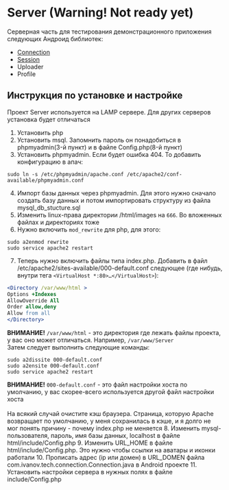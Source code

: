 Server (Warning! Not ready yet)
===============================

Серверная часть для тестирования демонстрационного приложения следующих Андроид библиотек:
* [Connection][1]
* [Session][2]
* Uploader
* Profile

Инструкция по установке и настройке
----------------------------------------
Проект Server используется на LAMP сервере. Для других серверов установка будет отличаться

1.	Установить php
2.	Установить msql. Запомнить пароль он понадобиться в phpmyadmin(3-й пункт) и в файле Config.php(8-й пункт)
3.	Установить phpmyadmin. Если будет ошибка 404. То добавить конфигурацию в апач:

  ```
sudo ln -s /etc/phpmyadmin/apache.conf /etc/apache2/conf-available/phpmyadmin.conf
```

4.	Импорт базы данных через phpmyadmin. Для этого нужно сначало создать базу данных  и потом импортировать структуру из файла mysql_db_stucture.sql
5.	Изменить linux-права директории /html/images на `666`. Во вложенных файлах  и директориях тоже
6.	Нужно включить `mod_rewrite` для php, для этого: 

  ```
sudo a2enmod rewrite
sudo service apache2 restart
```
7.	Теперь нужно включить файлы типа index.php. Добавить в файл /etc/apache2/sites-available/000-default.conf следующее (где нибудь, внутри тега `<VirtualHost *:80>…</VirtualHost>`):

  ```apache
<Directory /var/www/html >
Options +Indexes
AllowOverride All
Order allow,deny
Allow from all
</Directory>
```
**ВНИМАНИЕ!** `/var/www/html` - это директория где лежать файлы проекта, у вас оно может отличаться. Например, `/var/www/Server`<br/>
Затем следует выполнить следующие команды:

  ```
sudo a2dissite 000-default.conf
sudo a2ensite 000-default.conf
sudo service apache2 restart
```
**ВНИМАНИЕ!** `000-default.conf` - это файл настройки хоста по умолчанию, у вас скорее-всего используется другой файл настройки хоста
<br/><br/>
На всякий случай очистите кэш браузера. Страница, которую Apache возвращает по умолчанию, у меня сохранилась в кэше, и я долго не мог понять причину - почему index.php не меняется
8.	Изменить mysql-пользователя, пароль, имя базы данных, localhost в файле html/include/Config.php
9.	Изменить URL_HOME в файле html/include/Config.php. Это нужно чтобы ссылки на аватары и иконки работали
10.	Прописать адрес (ip или домен) в URL_DOMEN файла com.ivanov.tech.connection.Connection.java в Android проекте
11. Установить настройки сервера в нужных полях в файле include/Config.php

[1]: https://github.com/Igorpi25/Connection
[2]: https://github.com/Igorpi25/Session
